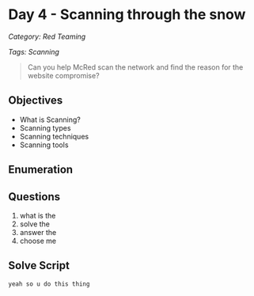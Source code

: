 # Day 4 - Scanning through the snow
*Category: Red Teaming*

*Tags: Scanning*

> Can you help McRed scan the network and find the reason for the website compromise?

## Objectives
- What is Scanning?
- Scanning types
- Scanning techniques
- Scanning tools

## Enumeration

## Questions
1. what is the
2. solve the
3. answer the
4. choose me

## Solve Script

```bash
yeah so u do this thing
```